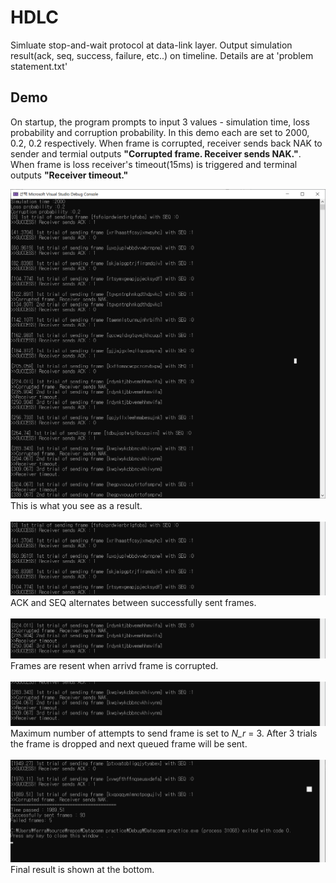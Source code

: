 # HDLC
Simluate stop-and-wait protocol at data-link layer. Output simulation result(ack, seq, success, failure, etc..) on timeline.
Details are at 'problem statement.txt'

## Demo
On startup, the program prompts to input 3 values - simulation time, loss probability and corruption probability. In this demo each are set to 2000, 0.2, 0.2 respectively.
When frame is corrupted, receiver sends back NAK to sender and termial outputs <b>"Corrupted frame. Receiver sends NAK."</b>. When frame is loss receiver's timeout(15ms) is triggered and terminal outputs <b>"Receiver timeout."</b>

<div>
  <img src="https://github.com/ferrarijh/HDLC/blob/master/demo/1.png">
</div>
This is what you see as a result.
<br></br>
<div>
  <img src="https://github.com/ferrarijh/HDLC/blob/master/demo/2.png">
</div>
ACK and SEQ alternates between successfully sent frames.
<br></br>
<div>
  <img src="https://github.com/ferrarijh/HDLC/blob/master/demo/3.png">
</div>
Frames are resent when arrivd frame is corrupted.
<br></br>
<div>
  <img src="https://github.com/ferrarijh/HDLC/blob/master/demo/4.png">
</div>
Maximum number of attempts to send frame is set to <i>N_r</i> = 3. After 3 trials the frame is dropped and next queued frame will be sent.
<br></br>
<div>
  <img src="https://github.com/ferrarijh/HDLC/blob/master/demo/5.png">
</div>
Final result is shown at the bottom.
